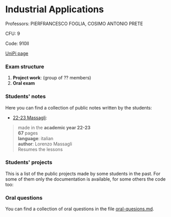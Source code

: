 # Industrial Applications

Professors: PIERFRANCESCO FOGLIA, COSIMO ANTONIO PRETE

CFU: 9

Code: 910II

[UniPi page](https://esami.unipi.it/esami2/programma.php?c=60128)

### Exam structure

1. **Project work**: (group of ?? members)
2. **Oral exam**

### Students' notes

Here you can find a collection of public notes written by the students:

- [22-23 Massagli](https://github.com/ImBadnick/University/tree/main/Master/IndustrialApplications):
>made in the **academic year 22-23**<br>
>**67** pages<br>
>**language**: italian<br>
>**author**: Lorenzo Massagli<br>
>Resumes the lessons

### Students' projects

This is a list of the public projects made by some students in the past. For some of them only the documentation is available, for some others the code too:

### Oral questions

You can find a collection of oral questions in the file [oral-quesions.md](oral-questions.md).
